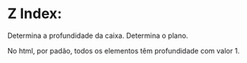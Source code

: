 # Z Index:

Determina a profundidade da caixa. Determina o plano.

No html, por padão, todos os elementos têm profundidade com valor 1.

